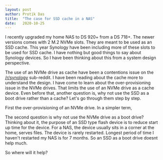 ```yaml
---
layout: post
author: Protik Das
title:  "The case for SSD cache in a NAS"
date:   2020-10-25
---
```


I recently upgraded my home NAS to DS 920+ from a DS 718+. The newer versions comes with 2 M.2 NVMe slots. They are meant to be used as an SSD cache. This year Synology have been including more of these slots to be used for SSD cache. I have nothing but good things to say about Synology devices. So I have been thinking about this from a system design perspective. 

The use of an NVMe drive as cache have been a contentions issue on the [/r/synology](https://www.reddit.com/r/synology/) sub-reddit. I have been reading about the cache more to understand the design. I have come to learn about the over-provisioning issue in the NVMe drives. That limits the use of an NVMe drive as a cache device. Even before that, another question is, why not use the SSD as a boot drive rather than a cache? Let's go through them step by step.

First the over-provisioning of an NVMe drive. In a simpler term, 

The second question is why not use the NVMe drive as a boot drive? Thinking about it, the purpose of an SSD type flash device is to reduce start up time for the device. For a NAS, the device usually sits in a corner at the home, serves files. The device is rarely restarted. Longest period of time I haven't restarted my NAS is for 7 months. So an SSD as a boot drive doesnt help much. 

So where will it help? 
